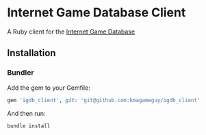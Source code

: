 # Internet Game Database Client

A Ruby client for the [Internet Game Database](https://www.igdb.com/)

## Installation

### Bundler

Add the gem to your Gemfile:

```ruby
gem 'igdb_client', git: 'git@github.com:kmagameguy/igdb_client'
```

And then run:

```bash
bundle install
```